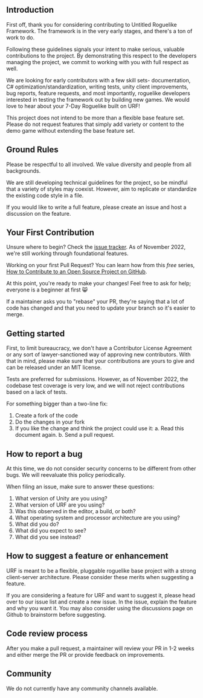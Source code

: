 ## Introduction

First off, thank you for considering contributing to Untitled Roguelike
Framework. The framework is in the very early stages, and there's a ton of work
to do.

Following these guidelines signals your intent to make serious, valuable
contributions to the project. By demonstrating this respect to the developers
managing the project, we commit to working with you with full respect as well.

We are looking for early contributors with a few skill sets- documentation, C#
optimization/standardization, writing tests, unity client improvements, bug
reports, feature requests, and most importantly, roguelike developers interested
in testing the framework out by building new games. We would love to hear about
your 7-Day Roguelike built on URF!

This project does not intend to be more than a flexible base feature set. Please
do not request features that simply add variety or content to the demo game
without extending the base feature set.

## Ground Rules

Please be respectful to all involved. We value diversity and people from all
backgrounds.

We are still developing technical guidelines for the project, so be mindful that
a variety of styles may coexist. However, aim to replicate or standardize the
existing code style in a file.

If you would like to write a full feature, please create an issue and host a
discussion on the feature.

## Your First Contribution

Unsure where to begin? Check
the [issue tracker](https://github.com/awilsoncs/Untitled-Roguelike-Framework/issues?q=is%3Aissue+is%3Aopen). 
As of November 2022, we're still working through foundational features.

Working on your first Pull Request? You can learn how from this _free_
series, [How to Contribute to an Open Source Project on GitHub](https://egghead.io/series/how-to-contribute-to-an-open-source-project-on-github).

At this point, you're ready to make your changes! Feel free to ask for help;
everyone is a beginner at first :smile_cat:

If a maintainer asks you to "rebase" your PR, they're saying that a lot of code
has changed and that you need to update your branch so it's easier to merge.

## Getting started

First, to limit bureaucracy, we don't have a Contributor License Agreement or
any sort of lawyer-sanctioned way of approving new contributors. With that in
mind, please make sure that your contributions are yours to give and can be
released under an MIT license.

Tests are preferred for submissions. However, as of November 2022, the codebase
test coverage is very low, and we will not reject contributions based on a lack
of tests.

For something bigger than a two-line fix:

1.  Create a fork of the code
2.  Do the changes in your fork
3.  If you like the change and think the project could use it:
    a.  Read this document again.
    b.  Send a pull request.

## How to report a bug

At this time, we do not consider security concerns to be different from other
bugs. We will reevaluate this policy periodically.

When filing an issue, make sure to answer these questions:

1.  What version of Unity are you using?
2.  What version of URF are you using?
3.  Was this observed in the editor, a build, or both?
4.  What operating system and processor architecture are you using?
5.  What did you do?
6.  What did you expect to see?
7.  What did you see instead?

## How to suggest a feature or enhancement

URF is meant to be a flexible, pluggable roguelike base project with a strong
client-server architecture. Please consider these merits when suggesting a
feature.

If you are considering a feature for URF and want to suggest it, please head
over to our issue list and create a new issue. In the issue, explain the feature
and why you want it. You may also consider using the discussions page on Github
to brainstorm before suggesting.

## Code review process

After you make a pull request, a maintainer will review your PR in 1-2 weeks and
either merge the PR or provide feedback on improvements.

## Community

We do not currently have any community channels available.
